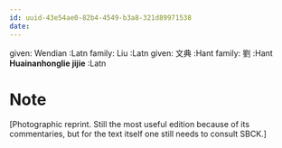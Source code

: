 ```yaml
---
id: uuid-43e54ae0-82b4-4549-b3a8-321d89971538
date: 
---
```


given: Wendian :Latn
family: Liu :Latn
given: 文典 :Hant
family: 劉 :Hant
**Huainanhonglie jijie** :Latn
# Note
[Photographic reprint. Still the most useful edition because of its commentaries, but for the text itself one still needs to consult SBCK.]